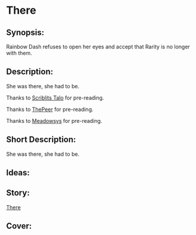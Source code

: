 # There

## Synopsis:
Rainbow Dash refuses to open her eyes and accept that Rarity is no longer with them.

## Description:
She was there, she had to be.

Thanks to [Scriblits Talo](https://www.fimfiction.net/user/495925/Scriblits+Talo/stories) for pre-reading.

Thanks to [ThePeer](https://www.fimfiction.net/user/537939/ThePeer) for pre-reading.

Thanks to [Meadowsys](https://www.fimfiction.net/user/487213/meadowsys) for pre-reading.

## Short Description:
She was there, she had to be.

## Ideas:


## Story:
[There](./there.md)

## Cover:
